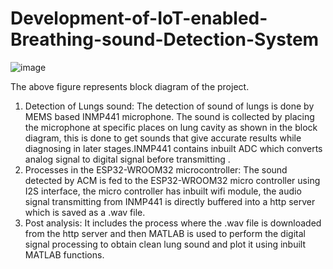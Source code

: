 # Development-of-IoT-enabled-Breathing-sound-Detection-System

![image](https://github.com/user-attachments/assets/000c5019-84e2-41bf-b90e-ac4f735ddd70)

The above figure represents block diagram of the project. 

 1. Detection of Lungs sound: The detection of sound of lungs is done by MEMS based
 INMP441 microphone. The sound is collected by placing the microphone at specific places
 on lung cavity as shown in the block diagram, this is done to get sounds that give accurate
 results while diagnosing in later stages.INMP441 contains inbuilt ADC which converts
 analog signal to digital signal before transmitting .
 2. Processes in the ESP32-WROOM32 microcontroller: The sound detected by ACM is
 fed to the ESP32-WROOM32 micro controller using I2S interface, the micro controller
 has inbuilt wifi module, the audio signal transmitting from INMP441 is directly buffered
 into a http server which is saved as a .wav file.
 3. Post analysis: It includes the process where the .wav file is downloaded from the http
 server and then MATLAB is used to perform the digital signal processing to obtain clean
 lung sound and plot it using inbuilt MATLAB functions.
